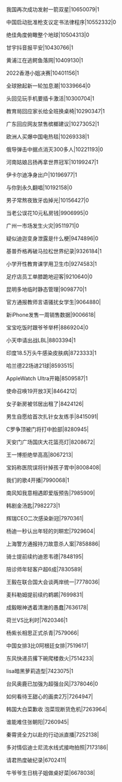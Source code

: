 我国再次成功发射一箭双星|10650079|1

中国启动批准枪支议定书法律程序|10552332|0

绝佳角度俯瞰整个地球|10504313|0

甘宇抖音报平安|10430766|1

黄浦江在逃鳄鱼落网|10409130|1

2022香港小姐决赛|10401156|1

全球掀起新一轮加息潮|10339664|0

头回见玩手机要插卡激活|10300704|1

教育局回应家长给全班换桌椅|10290347|1

广东回应网友禁售槟榔建议|10273052|1

欧洲人买爆中国电热毯|10269338|1

俄导弹击中据点消灭300多人|10221193|0

河南姑娘吕扬再拿世界冠军|10199247|1

伊卡尔迪净身出户|10196977|1

与你到永久翻唱|10192158|0

男子常熬夜致牙齿掉光|10156427|0

当老公误花10元私房钱|9906995|0

广州一市场发生火灾|9511971|0

疑似迪迦变身泄露是什么梗|9474896|0

基普乔格再破马拉松世界纪录|9326184|1

小学开性教育课学用卫生巾|9274583|1

足疗店员工单膝跪地迎客|9210640|0

昆明多地临时静态管理|9098770|1

官方通报教师言语骚扰女学生|9064880|

新iPhone发售一周销售数据|9006618|

宝宝吃饭时跟爷爷举杯|8869204|0

小天申请出战LBL|8803394|1

印度18.5万头牛感染皮肤病|8723333|1

哈兰德22场进21球|8593515|

AppleWatch Ultra开箱|8509587|1

使命召唤19开放3天|8464212|

女子新房被邻居出租了|8424126|

男生自愿给首次扎针女友练手|8415091|

C罗争顶被门将打中脸部|8280945|

天安门广场国庆大花篮亮灯|8208672|

王一博拒绝举高高|8067213|

宝妈称医院误将针掉孩子胃中|8008408|

我们的歌4开播|7990068|1

南风知我意相遇即爱版预告|7985909|

韩剧金汤匙|7982273|1

辉瑞CEO二次感染新冠|7970361|

杨迪一秒认出年轻的刘畊宏|7929604|

上海警方通报持刀故意杀人案|7858886|

骑士提前续约迪恩韦德|7848195|

陪诊师年轻客户超6成|7830589|

王毅在联合国大会谈两岸统一|7778036|

麦科勒姆提前续约鹈鹕|7699831|

成毅眼神透着清澈的愚蠢|7636178|

荷兰VS比利时|7620346|1

杨紫长相思正式杀青|7579066|

中国女排3比0阿根廷女排|7519617|

东风快递员撂下碗爬楼救火|7514233|

lisa暗黑萝莉造型|7423075|1

台风奥鹿已加强为超强台风|7378046|0

如何看待王甜心的画卖2万|7264947|

韩国大白菜歉收 泡菜现断货危机|7263964|

谁能难住张朝阳|7260945|

秦霄贤全力以赴的行动派直播|7252138|

多对情侣迪士尼流水线式接吻拍照|7173186|

请君热度破纪录|6702411|

牛爷爷生日桃子姐做桌好菜|6678038|


